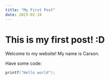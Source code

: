 ```yaml
---
title: "My First Post"
date: 2023-02-18
---
```


# This is my first post! :D

Welcome to my website! My name is Carson.

Have some code:
``` c
printf("Hello world");
```